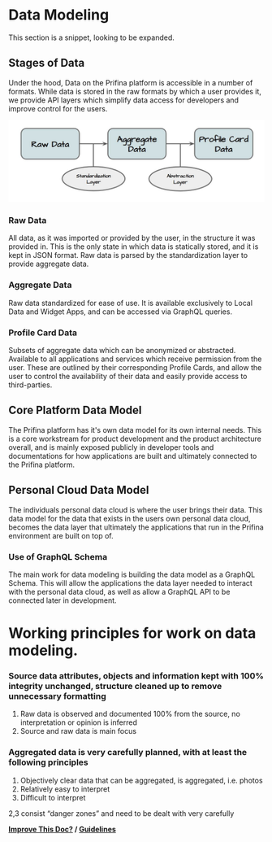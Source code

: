 # Data Modeling    

This section is a snippet, looking to be expanded. 

## Stages of Data
Under the hood, Data on the Prifina platform is accessible in a number of formats.
While data is stored in the raw formats by which a user provides it, we provide API layers
which simplify data access for developers and improve control for the users.

![Stages of data](./datastages.jpg)

### Raw Data
All data, as it was imported or provided by the user, in the structure it was provided in. This is the only state in which data is statically stored, and it is kept in JSON format. Raw data is parsed by the standardization layer to provide aggregate data.

### Aggregate Data
Raw data standardized for ease of use. It is available exclusively to Local Data and Widget Apps, and can be accessed via GraphQL queries.

### Profile Card Data
Subsets of aggregate data which can be anonymized or abstracted. Available to all applications and services which receive permission from the user. These are outlined by their corresponding Profile Cards, and allow the user to control the availability of their data and easily provide access to third-parties.

## Core Platform Data Model  
  
The Prifina platform has it's own data model for its own internal needs. This is a core workstream for product 
development and the product architecture overall, and is mainly exposed publicly in developer tools and documentations 
for how applications are built and ultimately connected to the Prifina platform. 

## Personal Cloud Data Model  

The individuals personal data cloud is where the user brings their data. This data model for the data that exists in the 
users own personal data cloud, becomes the data layer that ultimately the applications that run in the Prifina environment
are built on top of. 

### Use of GraphQL Schema  

The main work for data modeling is building the data model as a GraphQL Schema. This will allow the applications the data
layer needed to interact with the personal data cloud, as well as allow a GraphQL API to be connected later in development. 

# Working principles for work on data modeling. 

### Source data attributes, objects and information kept with 100% integrity unchanged, structure cleaned up to remove unnecessary formatting 
1. Raw data is observed and documented 100% from the source, no interpretation or opinion is inferred
2. Source and raw data is main focus

### Aggregated data is very carefully planned, with at least the following principles
1. Objectively clear data that can be aggregated, is aggregated, i.e. photos
2. Relatively easy to interpret
3. Difficult to interpret  

2,3 consist “danger zones” and need to be dealt with very carefully



**[Improve This Doc?](https://github.com/prifina-admin/internal-docs/) / [Guidelines](http://internal.prifina.com/contribute/)**



